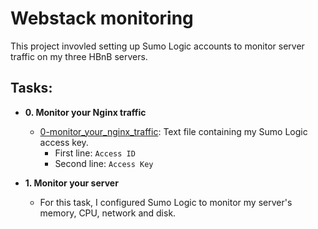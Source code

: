 # Webstack monitoring

This project invovled setting up Sumo Logic accounts to monitor server traffic
on my three HBnB servers.

## Tasks:

- **0. Monitor your Nginx traffic**

  - [0-monitor_your_nginx_traffic](./0-monitor_your_nginx_traffic): Text file containing
    my Sumo Logic access key.
    - First line: `Access ID`
    - Second line: `Access Key`

- **1. Monitor your server**
  - For this task, I configured Sumo Logic to monitor my server's memory, CPU, network
    and disk.
